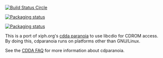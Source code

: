 [![Build Status Circle](https://circleci.com/gh/rocky/libcdio-paranoia.svg?&style=shield)](https://circleci.com/gh/rocky/libcdio-paranoia)

[![Packaging status](https://repology.org/badge/tiny-repos/libcdio-paranoia.svg)](https://repology.org/project/libcdio-paranoia/versions)

[![Packaging status](https://repology.org/badge/vertical-allrepos/libcdio-paranoia.svg)](https://repology.org/project/libcdio-paranoia/versions)



This is a port of xiph.org's [cdda paranoia](https://www.xiph.org/paranoia/) to use libcdio for CDROM access. By doing this, cdparanoia runs on platforms other than GNU/Linux.

See the [CDDA FAQ](https://www.xiph.org/paranoia/faq.html) for more information about cdparanoia.
